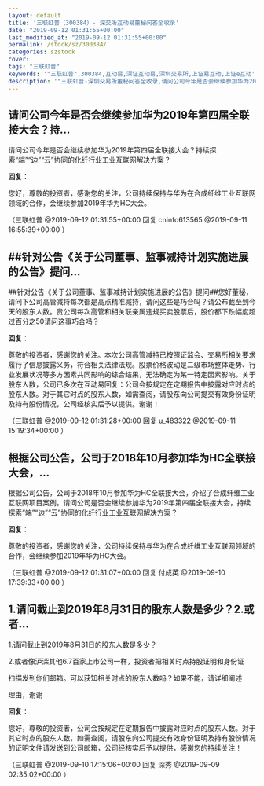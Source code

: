 ```yaml
---
layout: default
title: '三联虹普（300384）- 深交所互动易董秘问答全收录'
date: "2019-09-12 01:31:55+00:00"
last_modified_at: "2019-09-12 01:31:55+00:00"
permalink: /stock/sz/300384/
categories: szstock
cover: 
tags: "三联虹普"
keywords: '"三联虹普",300384,互动易,深证互动易,深圳交易所,上证易互动,上证e互动'
description: '"三联虹普-深圳交易所董秘问答全收录,请问公司今年是否会继续参加华为2019年第四届全联接大会？持续探索“端”“边”“云”协同的化纤行业工业互联网解决方案？"'
---
```


## 请问公司今年是否会继续参加华为2019年第四届全联接大会？持...

请问公司今年是否会继续参加华为2019年第四届全联接大会？持续探索“端”“边”“云”协同的化纤行业工业互联网解决方案？

**回复**：

您好，尊敬的投资者，感谢您的关注，公司持续保持与华为在合成纤维工业互联网领域的合作，会继续参加2019年华为HC大会。 

（三联虹普  @2019-09-12 01:31:55+00:00 回复 cninfo613565  @2019-09-11 16:55:39+00:00 ）

## ##针对公告《关于公司董事、监事减持计划实施进展的公告》提问...

##针对公告《关于公司董事、监事减持计划实施进展的公告》提问##您好董秘，请问下公司高管减持每次都是高点精准减持，请问这些是巧合吗？请公布截至到今天的股东人数。贵公司每次高管和相关联亲属违规买卖股票后，股价都下跌幅度超过百分之50请问这事巧合吗？

**回复**：

尊敬的投资者，感谢您的关注。本次公司高管减持已按照证监会、交易所相关要求履行了信息披露义务，符合相关法律法规。股票价格波动是二级市场整体走势、行业发展状况等多方因素共同影响的综合结果，无法确定为某一特定因素影响。关于股东人数，公司已多次在互动易回复：公司会按规定在定期报告中披露对应时点的股东人数。对于其它时点的股东人数，如需查阅，请股东向公司提交有效身份证明及持有股份情况，公司经核实后予以提供。谢谢！ 

（三联虹普  @2019-09-12 01:31:28+00:00 回复 u_483322  @2019-09-11 15:19:34+00:00 ）

## 根据公司公告，公司于2018年10月参加华为HC全联接大会，...

根据公司公告，公司于2018年10月参加华为HC全联接大会，介绍了合成纤维工业互联网项目案例。请问公司是否会继续参加华为2019年第四届全联接大会，持续探索“端”“边”“云”协同的化纤行业工业互联网解决方案？

**回复**：

尊敬的投资者，感谢您的关注，公司持续保持与华为在合成纤维工业互联网领域的合作，会继续参加2019年华为HC大会。 

（三联虹普  @2019-09-12 01:31:07+00:00 回复 付成英  @2019-09-10 17:39:33+00:00 ）

## 1.请问截止到2019年8月31日的股东人数是多少？2.或者...

1.请问截止到2019年8月31日的股东人数是多少？                           

2.或者像沪深其他6.7百家上市公司一样，投资者把相关时点持股证明和身份证 

扫描发到你们邮箱。可以获知相关时点的股东人数吗？如果不能，请详细阐述

理由，谢谢

**回复**：

您好，尊敬的投资者，公司会按规定在定期报告中披露对应时点的股东人数。对于其它时点的股东人数，如需查阅，请股东向公司提交有效身份证明及持有股份情况的证明文件请发送到公司邮箱，公司经核实后予以提供，感谢您的持续关注！ 

（三联虹普  @2019-09-10 17:15:06+00:00 回复 深秀  @2019-09-09 02:35:02+00:00 ）

